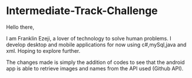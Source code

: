 # Intermediate-Track-Challenge

Hello there,

I am Franklin Ezeji, a lover of technology to solve human problems. I develop desktop and mobile applications for now using c#,mySql,java and xml. Hoping to explore further.

The changes made is simply the addition of codes to see that the android app is able to retrieve images and names from the API used (Github API).

